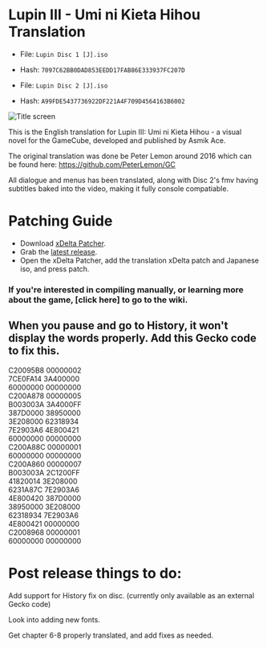 # Lupin III - Umi ni Kieta Hihou Translation
- File: `Lupin Disc 1 [J].iso`
- Hash: `7097C62BB0DAD853EEDD17FAB86E333937FC207D`

- File: `Lupin Disc 2 [J].iso`
- Hash: `A99FDE5437736922DF221A4F709D4564163B6002`

![Title screen](https://github.com/DOL-Translations/lupin-III/assets/81663474/0924f239-467f-48b3-a74c-0692e0fa7790)

This is the English translation for Lupin III: Umi ni Kieta Hihou - a visual novel for the GameCube, developed and published by Asmik Ace.

The original translation was done be Peter Lemon around 2016 which can be found here: https://github.com/PeterLemon/GC

All dialogue and menus has been translated, along with Disc 2's fmv having subtitles baked into the video, making it fully console compatiable.

# Patching Guide

- Download [xDelta Patcher](https://www.romhacking.net/utilities/704/).
- Grab the [latest release](https://github.com/DOL-Translations/kururin-squash/releases/latest/).
- Open the xDelta Patcher, add the translation xDelta patch and Japanese iso, and press patch.

### If you're interested in compiling manually, or learning more about the game, [click here] to go to the wiki.

## When you pause and go to History, it won't display the words properly. Add this Gecko code to fix this. 

C20095B8 00000002 <br />
7CE0FA14 3A400000 <br />
60000000 00000000 <br />
C200A878 00000005 <br />
B003003A 3A4000FF <br />
387D0000 38950000 <br />
3E208000 62318934 <br />
7E2903A6 4E800421 <br />
60000000 00000000 <br />
C200A88C 00000001 <br />
60000000 00000000 <br />
C200A860 00000007 <br />
B003003A 2C1200FF <br />
41820014 3E208000 <br />
6231A87C 7E2903A6 <br />
4E800420 387D0000 <br />
38950000 3E208000 <br />
62318934 7E2903A6 <br />
4E800421 00000000 <br />
C2008968 00000001 <br />
60000000 00000000

# Post release things to do:

Add support for History fix on disc. (currently only available as an external Gecko code)

Look into adding new fonts.

Get chapter 6-8 properly translated, and add fixes as needed.

